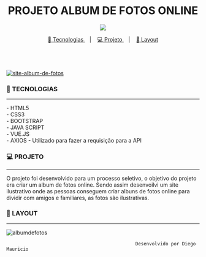 
<h1 align="center">
PROJETO ALBUM DE FOTOS ONLINE
</h1>
<p align="center">
<a target="_blank" rel="noopener noreferrer" href="https://camo.githubusercontent.com/66fe19848b26f90cf13a99b798f742a9e7809b27/68747470733a2f2f696d672e736869656c64732e696f2f62616467652f746563682d66726f6e742d2d656e642d627269676874677265656e"><img src="https://camo.githubusercontent.com/66fe19848b26f90cf13a99b798f742a9e7809b27/68747470733a2f2f696d672e736869656c64732e696f2f62616467652f746563682d66726f6e742d2d656e642d627269676874677265656e" data-canonical-src="https://img.shields.io/badge/tech-front--end-brightgreen" style="max-width:100%;"></a>
<p align="center">
<a href="#projeto-tecnologias">
<g-emoji class="g-emoji" alias="rocket" fallback-src="https://github.githubassets.com/images/icons/emoji/unicode/1f680.png">🚀</g-emoji>
Tecnologias
</a></h1>
&nbsp;&nbsp;&nbsp;|&nbsp;&nbsp;&nbsp;
<a href="#projeto-projeto">
<g-emoji class="g-emoji" alias="computer" fallback-src="https://github.githubassets.com/images/icons/emoji/unicode/1f4bb.png">💻</g-emoji>
Projeto
</a>
&nbsp;&nbsp;&nbsp;|&nbsp;&nbsp;&nbsp;
<a href="#layout">
<g-emoji class="g-emoji" alias="bookmark" fallback-src="https://github.githubassets.com/images/icons/emoji/unicode/1f516.png">🔖</g-emoji>
Layout
</p> <br>
<br><br>
<img alt="site-album-de-fotos" src="https://ik.imagekit.io/uw8itmckuzw/mocupprojetoalbum_Cx5J42LuJ-.jpg?updatedAt=1639085904593"></a>

### 🚀 TECNOLOGIAS
<hr>
- HTML5<br>
- CSS3<br>
- BOOTSTRAP<br>
- JAVA SCRIPT<br>
- VUE.JS<br>
- AXIOS - Utilizado para fazer a requisição para a API<br>

### 💻 PROJETO
<hr>
O projeto foi desenvolvido para um processo seletivo, o objetivo do projeto era criar um album de fotos online. Sendo assim desenvoilvi um site ilustrativo onde as pessoas conseguem criar albuns de fotos online para dividir com amigos e familiares, as fotos são ilustrativas.

### 🔖 LAYOUT
<hr>



<img alt="albumdefotos" src="https://ik.imagekit.io/uw8itmckuzw/jogo_da_memoria1_vFQoEQ_Cn.gif?updatedAt=1639087488149">






                                                   Desenvolvido por Diego Mauricio
